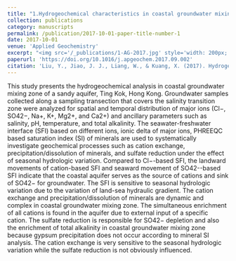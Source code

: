 ```yaml
---
title: "1.Hydrogeochemical characteristics in coastal groundwater mixing zone"
collection: publications
category: manuscripts
permalink: /publication/2017-10-01-paper-title-number-1
date: 2017-10-01
venue: 'Applied Geochemistry'
excerpt: "<img src='/_publications/1-AG-2017.jpg' style='width: 200px; height: auto;'><img src='/images/1-AG-2017.jpg' style='width: 200px; height: auto;'>"
paperurl: 'https://doi.org/10.1016/j.apgeochem.2017.09.002'
citation: 'Liu, Y., Jiao, J. J., Liang, W., & Kuang, X. (2017). Hydrogeochemical characteristics in coastal groundwater mixing zone. Applied Geochemistry, 85, 49-60.'
---
```

This study presents the hydrogeochemical analysis in coastal groundwater mixing zone of a sandy aquifer, Ting Kok, Hong Kong. Groundwater samples collected along a sampling transection that covers the salinity transition zone were analyzed for spatial and temporal distribution of major ions (Cl−, SO42−, Na+, K+, Mg2+, and Ca2+) and ancillary parameters such as salinity, pH, temperature, and total alkalinity. The seawater-freshwater interface (SFI) based on different ions, ionic delta of major ions, PHREEQC based saturation index (SI) of minerals are used to systematically investigate geochemical processes such as cation exchange, precipitation/dissolution of minerals, and sulfate reduction under the effect of seasonal hydrologic variation. Compared to Cl−-based SFI, the landward movements of cation-based SFI and seaward movement of SO42--based SFI indicate that the coastal aquifer serves as the source of cations and sink of SO42− for groundwater. The SFI is sensitive to seasonal hydrologic variation due to the variation of land-sea hydraulic gradient. The cation exchange and precipitation/dissolution of minerals are dynamic and complex in coastal groundwater mixing zone. The simultaneous enrichment of all cations is found in the aquifer due to external input of a specific cation. The sulfate reduction is responsible for SO42− depletion and also the enrichment of total alkalinity in coastal groundwater mixing zone because gypsum precipitation does not occur according to mineral SI analysis. The cation exchange is very sensitive to the seasonal hydrologic variation while the sulfate reduction is not obviously influenced.
